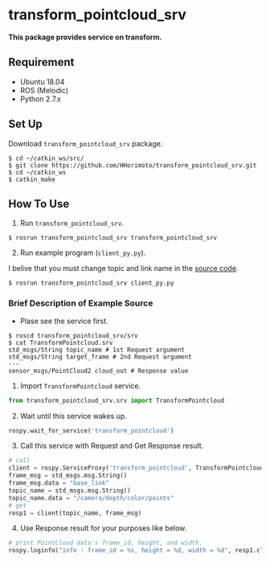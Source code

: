 # transform_pointcloud_srv

**This package provides service on transform.**

## Requirement
+ Ubuntu 18.04
+ ROS (Melodic)
+ Python 2.7.x

## Set Up
Download `transform_pointcloud_srv` package.

```shell
$ cd ~/catkin_ws/src/
$ git clone https://github.com/HHorimoto/transform_pointcloud_srv.git
$ cd ~/catkin_ws
$ catkin_make
```

## How To Use

1. Run `transform_pointcloud_srv`.

```shell
$ rosrun transform_pointcloud_srv transform_pointcloud_srv
```

2. Run example program (`client_py.py`).

I belive that you must change topic and link name in the [source code](https://github.com/HHorimoto/transform_pointcloud_srv/blob/main/src/transform_pointcloud_srv/client_py.py).

```shell
$ rosrun transform_pointcloud_srv client_py.py
```

### Brief Description of Example Source 

+ Plase see the service first.

```shell
$ roscd transform_pointcloud_srv/srv
$ cat TransformPointcloud.srv
std_msgs/String topic_name # 1st Request argument
std_msgs/String target_frame # 2nd Request argument
---
sensor_msgs/PointCloud2 cloud_out # Response value
```

1. Import `TransformPointcloud` service.

```py
from transform_pointcloud_srv.srv import TransformPointcloud
```

2. Wait until this service wakes up.

```py
rospy.wait_for_service('transform_pointcloud')
```

3. Call this service with Request and Get Response result.

```py
# call
client = rospy.ServiceProxy('transform_pointcloud', TransformPointcloud)
frame_msg = std_msgs.msg.String()
frame_msg.data = "base_link"
topic_name = std_msgs.msg.String()
topic_name.data = "/camera/depth/color/points"
# get
resp1 = client(topic_name, frame_msg)
```

4. Use Response result for your purposes like below.

```py
# print PointCloud data's frame_id, height, and width.
rospy.loginfo("info : frame_id = %s, height = %d, width = %d", resp1.cloud_out.header.frame_id, resp1.cloud_out.height, resp1.cloud_out.width)
```